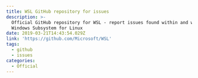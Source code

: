 ```yaml
---
title: WSL GitHub repository for issues
description: >-
  Official GitHub repository for WSL - report issues found within and when using
  Windows Subsystem for Linux
date: 2019-03-21T14:43:54.029Z
link: 'https://github.com/Microsoft/WSL'
tags:
  - github
  - issues
categories:
  - Official
---
```


